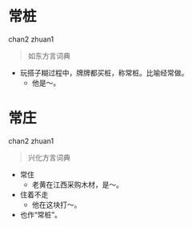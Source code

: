 # 常桩
chan2 zhuan1
> 如东方言词典
- 玩搭子糊过程中，牌牌都买桩，称常桩。比喻经常做。
  - 他是～。

# 常庄
chan2 zhuan1
> 兴化方言词典
- 常住
  - 老黄在江西采购木材，是～。
- 住着不走
  - 他在这块打～。
- 也作“常桩”。
